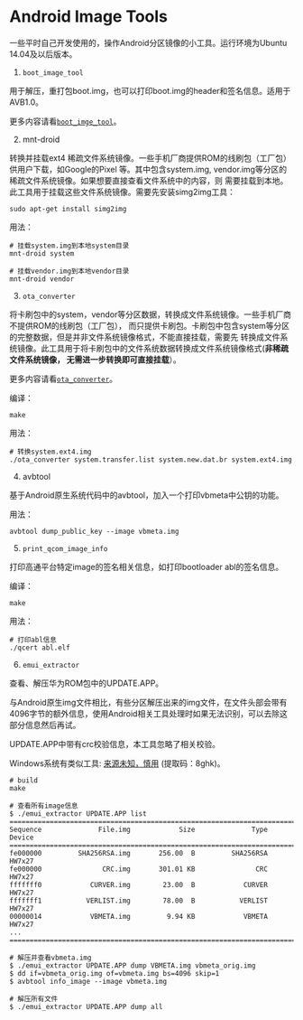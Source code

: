 Android Image Tools
===================

一些平时自己开发使用的，操作Android分区镜像的小工具。运行环境为Ubuntu 14.04及以后版本。

1. `boot_image_tool`

用于解压，重打包boot.img，也可以打印boot.img的header和签名信息。适用于AVB1.0。

更多内容请看[`boot_imge_tool`](./boot_image_tool/README.md)。

2. mnt-droid

转换并挂载ext4 稀疏文件系统镜像。一些手机厂商提供ROM的线刷包（工厂包）供用户下载，如Google的Pixel
等。其中包含system.img, vendor.img等分区的稀疏文件系统镜像。如果想要直接查看文件系统中的内容，则
需要挂载到本地。此工具用于挂载这些文件系统镜像。需要先安装simg2img工具：

`sudo apt-get install simg2img`

用法：

```
# 挂载system.img到本地system目录
mnt-droid system

# 挂载vendor.img到本地vendor目录
mnt-droid vendor
```

3. `ota_converter`

将卡刷包中的system，vendor等分区数据，转换成文件系统镜像。一些手机厂商不提供ROM的线刷包（工厂包），
而只提供卡刷包。卡刷包中包含system等分区的完整数据，但是并非文件系统镜像格式，不能直接挂载，需要先
转换成文件系统镜像。此工具用于将卡刷包中的文件系统数据转换成文件系统镜像格式(**非稀疏文件系统镜像，
无需进一步转换即可直接挂载**）。

更多内容请看[`ota_converter`](./ota_converter/README)。

编译：

`make`

用法：

```
# 转换system.ext4.img
./ota_converter system.transfer.list system.new.dat.br system.ext4.img
```

4. avbtool

基于Android原生系统代码中的avbtool，加入一个打印vbmeta中公钥的功能。

用法：

`avbtool dump_public_key --image vbmeta.img`

5. `print_qcom_image_info`

打印高通平台特定image的签名相关信息，如打印bootloader abl的签名信息。

编译：

`make`

用法：

```
# 打印abl信息
./qcert abl.elf
```

6. `emui_extractor`

查看、解压华为ROM包中的UPDATE.APP。

与Android原生img文件相比，有些分区解压出来的img文件，在文件头部会带有4096字节的额外信息，使用Android相关工具处理时如果无法识别，可以去除这部分信息然后再试。

UPDATE.APP中带有crc校验信息，本工具忽略了相关校验。

Windows系统有类似工具: [来源未知，慎用](https://pan.baidu.com/s/1O9M4VWfG6vGFEOkLVs-zuA) (提取码：8ghk)。


```
# build
make

# 查看所有image信息
$ ./emui_extractor UPDATE.APP list
=========================================================================
Sequence              File.img            Size              Type   Device
=========================================================================
fe000000         SHA256RSA.img       256.00  B         SHA256RSA   HW7x27
fe000000               CRC.img       301.01 KB               CRC   HW7x27
fffffff0            CURVER.img        23.00  B            CURVER   HW7x27
fffffff1           VERLIST.img        78.00  B           VERLIST   HW7x27
00000014            VBMETA.img         9.94 KB            VBMETA   HW7x27
...
=========================================================================

# 解压并查看vbmeta.img
$ ./emui_extractor UPDATE.APP dump VBMETA.img vbmeta_orig.img
$ dd if=vbmeta_orig.img of=vbmeta.img bs=4096 skip=1
$ avbtool info_image --image vbmeta.img

# 解压所有文件
$ ./emui_extractor UPDATE.APP dump all
```
